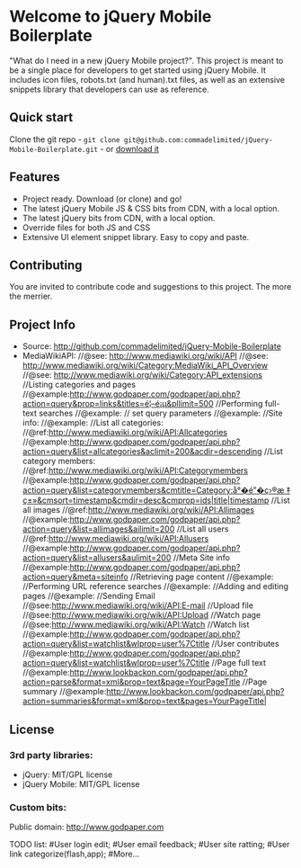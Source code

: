 # Welcome to jQuery Mobile Boilerplate

"What do I need in a new jQuery Mobile project?". This project is meant to be a single place for developers to get started using jQuery Mobile. It includes icon files, robots.txt (and human).txt files, as well as an extensive snippets library that developers can use as reference.

## Quick start

Clone the git repo - `git clone git@github.com:commadelimited/jQuery-Mobile-Boilerplate.git` - or [download it](https://github.com/commadelimited/jQuery-Mobile-Boilerplate/zipball/master)

## Features

* Project ready. Download (or clone) and go!
* The latest jQuery Mobile JS & CSS bits from CDN, with a local option.
* The latest jQuery bits from CDN, with a local option.
* Override files for both JS and CSS
* Extensive UI element snippet library. Easy to copy and paste.

## Contributing

You are invited to contribute code and suggestions to this project. The more the merrier.

## Project Info

* Source: http://github.com/commadelimited/jQuery-Mobile-Boilerplate
* MediaWikiAPI:
//@see: http://www.mediawiki.org/wiki/API
//@see: http://www.mediawiki.org/wiki/Category:MediaWiki_API_Overview
//@see: http://www.mediawiki.org/wiki/Category:API_extensions
//Listing categories and pages
//@example:http://www.godpaper.com/godpaper/api.php?action=query&prop=links&titles=é¦–é¡µ&pllimit=500
//Performing full-text searches
//@example:
// set query parameters
//@example:
//Site info:
//@example:
//List all categories:
//@ref:http://www.mediawiki.org/wiki/API:Allcategories
//@example:http://www.godpaper.com/godpaper/api.php?action=query&list=allcategories&aclimit=200&acdir=descending
//List category members:
//@ref:http://www.mediawiki.org/wiki/API:Categorymembers
//@example:http://www.godpaper.com/godpaper/api.php?action=query&list=categorymembers&cmtitle=Category:å°�é”�ç›®æ ‡ç±»&cmsort=timestamp&cmdir=desc&cmprop=ids|title|timestamp
//List all images
//@ref:http://www.mediawiki.org/wiki/API:Allimages
//@example:http://www.godpaper.com/godpaper/api.php?action=query&list=allimages&ailimit=200
//List all users
//@ref:http://www.mediawiki.org/wiki/API:Allusers
//@example:http://www.godpaper.com/godpaper/api.php?action=query&list=allusers&aulimit=200
//Meta Site info
//@example:http://www.godpaper.com/godpaper/api.php?action=query&meta=siteinfo
//Retrieving page content
//@example:
//Performing URL reference searches
//@example:
//Adding and editing pages
//@example:
//Sending Email
//@see:http://www.mediawiki.org/wiki/API:E-mail
//Upload file
//@see:http://www.mediawiki.org/wiki/API:Upload
//Watch page
//@see:http://www.mediawiki.org/wiki/API:Watch
//Watch list
//@example:http://www.godpaper.com/godpaper/api.php?action=query&list=watchlist&wlprop=user%7Ctitle
//User contributes
//@example:http://www.godpaper.com/godpaper/api.php?action=query&list=watchlist&wlprop=user%7Ctitle
//Page full text
//@example:http://www.lookbackon.com/godpaper/api.php?action=parse&format=xml&prop=text&page=YourPageTitle
//Page summary
//@example:http://www.lookbackon.com/godpaper/api.php?action=summaries&format=xml&prop=text&pages=YourPageTitle|

## License

### 3rd party libraries:

* jQuery: MIT/GPL license
* jQuery Mobile: MIT/GPL license

### Custom bits:

Public domain: http://www.godpaper.com

TODO list:
#User login edit;
#User email feedback;
#User site ratting;
#User link categorize(flash,app);
#More...